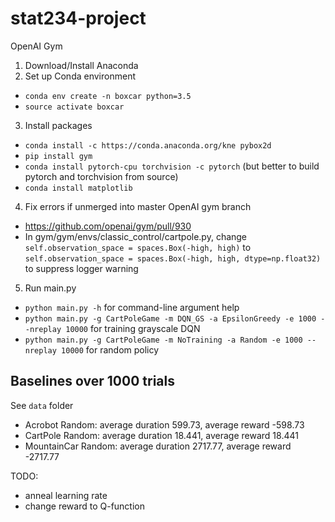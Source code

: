 # stat234-project
OpenAI Gym

1. Download/Install Anaconda
2. Set up Conda environment
- ``conda env create -n boxcar python=3.5``
- ``source activate boxcar``

3. Install packages
- ``conda install -c https://conda.anaconda.org/kne pybox2d``
- ``pip install gym``
- ``conda install pytorch-cpu torchvision -c pytorch`` (but better to build pytorch and torchvision from source)
- ``conda install matplotlib``
4. Fix errors if unmerged into master OpenAI gym branch
- https://github.com/openai/gym/pull/930
- In gym/gym/envs/classic_control/cartpole.py, change ``self.observation_space = spaces.Box(-high, high)`` to ``self.observation_space = spaces.Box(-high, high, dtype=np.float32)`` to suppress logger warning
5. Run main.py
- ``python main.py -h`` for command-line argument help
- ``python main.py -g CartPoleGame -m DQN_GS -a EpsilonGreedy -e 1000 --nreplay 10000`` for training grayscale DQN
- ``python main.py -g CartPoleGame -m NoTraining -a Random -e 1000 --nreplay 10000`` for random policy

## Baselines over 1000 trials
See ``data`` folder
- Acrobot Random: average duration 599.73, average reward -598.73
- CartPole Random: average duration 18.441, average reward 18.441
- MountainCar Random: average duration 2717.77, average reward -2717.77

TODO:
- anneal learning rate
- change reward to Q-function


